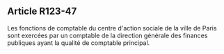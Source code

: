 ## Article R123-47

Les fonctions de comptable du centre d'action sociale de la ville de Paris sont exercées par un comptable de
la direction générale des finances publiques ayant la qualité de comptable principal.


